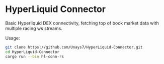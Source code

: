 # HyperLiquid Connector

Basic Hyperliquid DEX connectivity, fetching top of book market data with multiple racing ws streams.


Usage:
```bash
git clone https://github.com/Unays7/HyperLiquid-Connector.git
cd HyperLiquid-Connector
cargo run --bin hl-conn-rs
```
